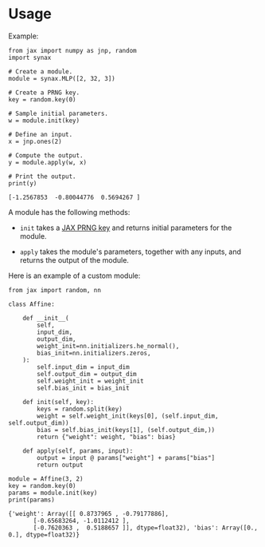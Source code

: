 # Usage

Example:

```python3
from jax import numpy as jnp, random
import synax

# Create a module.
module = synax.MLP([2, 32, 3])

# Create a PRNG key.
key = random.key(0)

# Sample initial parameters.
w = module.init(key)

# Define an input.
x = jnp.ones(2)

# Compute the output.
y = module.apply(w, x)

# Print the output.
print(y)
```

```
[-1.2567853  -0.80044776  0.5694267 ]
```

A module has the following methods:

- ``init`` takes a [JAX PRNG key](https://docs.jax.dev/en/latest/_autosummary/jax.random.key.html) and returns initial parameters for the module.

- ``apply`` takes the module's parameters, together with any inputs, and returns the output of the module.

Here is an example of a custom module:

```python3
from jax import random, nn

class Affine:

    def __init__(
        self,
        input_dim,
        output_dim,
        weight_init=nn.initializers.he_normal(),
        bias_init=nn.initializers.zeros,
    ):
        self.input_dim = input_dim
        self.output_dim = output_dim
        self.weight_init = weight_init
        self.bias_init = bias_init

    def init(self, key):
        keys = random.split(key)
        weight = self.weight_init(keys[0], (self.input_dim, self.output_dim))
        bias = self.bias_init(keys[1], (self.output_dim,))
        return {"weight": weight, "bias": bias}

    def apply(self, params, input):
        output = input @ params["weight"] + params["bias"]
        return output

module = Affine(3, 2)
key = random.key(0)
params = module.init(key)
print(params)
```

```
{'weight': Array([[ 0.8737965 , -0.79177886],
       [-0.65683264, -1.0112412 ],
       [-0.7620363 ,  0.5188657 ]], dtype=float32), 'bias': Array([0., 0.], dtype=float32)}
```
